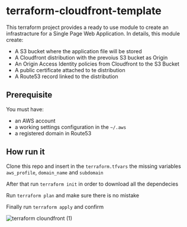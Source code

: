 # terraform-cloudfront-template
This terraform project provides a ready to use module to create an infrastracture for a Single Page Web Application.
In details, this module create:
 - A S3 bucket where the application file will be stored
 - A Cloudfront distribution with the prevoius S3 bucket as Origin
 - An Origin Access Identity policies from Cloudfront to the S3 Bucket
 - A public certificate attached to te distribution
 - A Route53 record linked to the distribution


## Prerequisite
You must have:
 - an AWS account
 - a working settings configuration in the `~/.aws`
 - a registered domain in Route53

## How run it
Clone this repo and insert in the `terraform.tfvars` the missing variables `aws_profile`, `domain_name` and `subdomain`

After that run `terraform init` in order to download all the dependecies

Run `terraform plan` and make sure there is no mistake

Finally run `terraform apply` and confirm

![terraform cloundfront (1)](https://user-images.githubusercontent.com/15108431/136656205-5a955b1e-e3b4-41e9-babb-06aa9bc1cd85.png)

